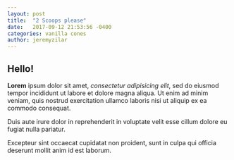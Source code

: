 ```yaml
---
layout: post
title:  "2 Scoops please"
date:   2017-09-12 21:53:56 -0400
categories: vanilla cones
author: jeremyzilar
---
```


## Hello!

**Lorem** ipsum dolor sit amet, _consectetur adipisicing elit_, sed do eiusmod tempor incididunt ut labore et dolore magna aliqua. Ut enim ad minim veniam, quis nostrud exercitation ullamco laboris nisi ut aliquip ex ea commodo consequat.

Duis aute irure dolor in reprehenderit in voluptate velit esse cillum dolore eu fugiat nulla pariatur.

Excepteur sint occaecat cupidatat non proident, sunt in culpa qui officia deserunt mollit anim id est laborum.
